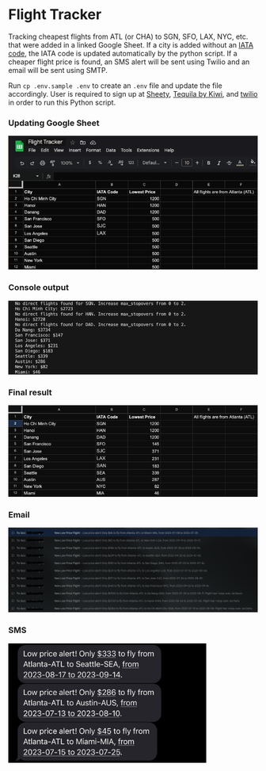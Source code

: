 # Flight Tracker
Tracking cheapest flights from ATL (or CHA) to SGN, SFO, LAX, NYC, etc. that were added in a linked Google Sheet. If a city is added without an [IATA code](https://en.wikipedia.org/wiki/IATA_airport_code), the IATA code is updated automatically by the python script. If a cheaper flight price is found, an SMS alert will be sent using Twilio and an email will be sent using SMTP.

Run `cp .env.sample .env` to create an `.env` file and update the file accordingly. User is required to sign up at [Sheety](https://sheety.co/), [Tequila by Kiwi](https://tequila.kiwi.com/), and [twilio](https://www.twilio.com/) in order to run this Python script.

### Updating Google Sheet
![Demo](demo/flight-tracker-demo.gif)

### Console output
<img src="demo/console.png" alt= "console output" width="780">

### Final result
<img src="demo/final.png" alt= "console output" width="780">


### Email
<img src="demo/email.png" alt= "twilio sms" width="780">

### SMS
<img src="demo/twilio-sms.jpeg" alt= "twilio sms" width="400">

